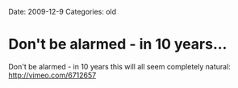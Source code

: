 Date: 2009-12-9
Categories: old

# Don't be alarmed - in 10 years...

Don't be alarmed - in 10 years this will all seem completely natural: <a href="http://vimeo.com/6712657" rel="nofollow">http://vimeo.com/6712657</a>
